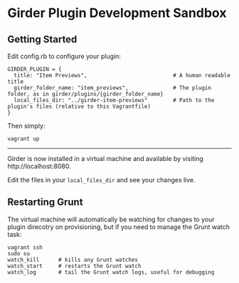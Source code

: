 # Girder Plugin Development Sandbox

## Getting Started

Edit config.rb to configure your plugin:

    GIRDER_PLUGIN = {
      title: "Item Previews",                           # A human readable title
      girder_folder_name: "item_previews",              # The plugin folder, as in girder/plugins/{girder_folder_name}
      local_files_dir: "../girder-item-previews"        # Path to the plugin's files (relative to this Vagrantfile)
    }

Then simply:

    vagrant up

---

Girder is now installed in a virtual machine and available by visiting 
http://localhost:8080.

Edit the files in your `local_files_dir` and see your changes live.


## Restarting Grunt

The virtual machine will automatically be watching for changes to your plugin 
direcotry on provisioning, but if you need to manage the Grunt watch task:

    vagrant ssh
    sudo su
    watch_kill      # kills any Grunt watches
    watch_start     # restarts the Grunt watch
    watch_log       # tail the Grunt watch logs, useful for debugging
